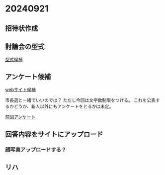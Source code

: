 # 20240921

## 招待状作成

## 討論会の型式

[型式候補](../20240901/20240901.md#討論会の型式)

## アンケート候補

[webサイト候補](./../20240825/20240825.md#ウェブサイト)

市長選と一緒でいいのでは？
ただし今回は文字数制限をつける。
これを公表するかどうか、新人以外にもアンケートをとるかは未定。

[前回アンケート](https://docs.google.com/forms/d/1sGKnrQFvx2wdjqRrAqaXhXknWNJvDuLzQmnsccd9-tc)


## 回答内容をサイトにアップロード

### 顔写真アップロードする？

## リハ